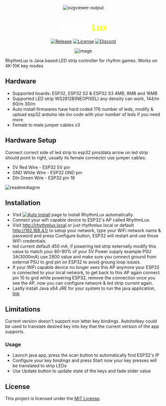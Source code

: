 

<div align="center">

![svgviewer-output](https://github.com/serifpersia/rhythmlux/assets/62844718/7702dad8-64a9-4fbc-99ef-c1121bdd2cab)

<h1><span class="piano-text" style="color: white;">Rhythm</span><span class="lux-text" style="color: yellow;">Lux</span></h1>   

[![Release](https://img.shields.io/github/release/serifpersia/rhythmlux.svg?style=flat-square)](https://github.com/serifpersia/rhythmlux/releases)
[![License](https://img.shields.io/github/license/serifpersia/rhythmlux?color=blue&style=flat-square)](https://raw.githubusercontent.com/serifpersia/rhythmlux/master/LICENSE)
[![Discord](https://img.shields.io/discord/1077195120950120458.svg?colorB=blue&label=discord&style=flat-square)](https://discord.gg/MAypyD7k86)
</div>

<div align="center">
 
![image](https://github.com/serifpersia/rhythmlux/assets/62844718/41110702-1293-4566-8bed-04a51290b5d1)


</div>

RhythmLux is Java based LED strip controller for rhythm games. Works on 4K-10K key modes

## Hardware
- Supported boards: ESP32, ESP32 S2 & ESP32 S3 4MB, 8MB and 16MB
- Supported LED strip WS2812B(NEOPIXEL) any density can work, 144/m 60/m 30/m
- Auto install firmwares have hard coded 176 number of leds, modify & upload esp32 arduino ide ino code
 with your number of leds if you need more
- Female to male jumper cables x3

## Hardware Setup
Connect correct side of led strip to esp32 pins(data arrow on led strip should point to right, usually its female connector
use jumper cables:
- 5V Red Wire - ESP32 5V pin
- GND White Wire - ESP32 GND pin
- DIn Green Wire - ESP32 pin 18

![readmediagrm](https://github.com/serifpersia/rhythmlux/assets/62844718/119215fb-0c0b-4c40-81ab-0f0db27b1f4d)


## Installation
- Visit [![Auto Install](https://img.shields.io/badge/Auto-%20Install-blue?style=flat-square)](https://serifpersia.github.io/rhythmlux/) page to install RhythmLux automatically.
- Connect your wifi capable device to ESP32's AP called RhythmLux.
- Visit http://rhythmlux.local or just rhythmlux.local or default http://192.168.4.1/ to setup your network, type your WiFi network name & password and press Configure button, ESP32 will restart and use those WiFi credentials.
- led current default 450 mA, if powering led strip externally modify this value to match your 80-90% of your 5V Power supply example PSU 3A(3000mA) use 2800 value and make sure you connect
  ground from external PSU to gnd pin on ESP32 to avoid groung loop issues.
- If your WiFi capable device no longer sees this AP anymore your ESP32 is connected to your local network, to get back to this AP again connect pin 15 to gnd while powering ESP32,
remove the connection once you see the AP, now you can configure network & led strip current again.
- Lastly install Java x64 JRE for your system to run the java application, [link](https://www.java.com/download/ie_manual.jsp)

## Limitations
Current version doesn't support non letter key bindings. Autohotkey could be used to translate desired key into key that the current version of the app supports.

### Usage
- Launch java app, press the scan button to automatically find ESP32's IP
- Configure your key bindings and press Start now your key presses will be translated to strip LEDs
- Use Update button to update state of the keys and fade slider value

## License
This project is licensed under the [MIT License](LICENSE).

